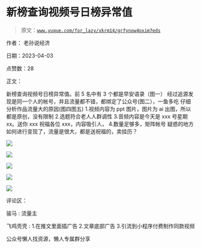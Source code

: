 # 新榜查询视频号日榜异常值

> 原文：[`www.yuque.com/for_lazy/xkrm14/grfynow4oxim7eds`](https://www.yuque.com/for_lazy/xkrm14/grfynow4oxim7eds)



作者： 老孙说经济



日期：2023-04-03



点赞数：28



正文：



新榜查询视频号日榜异常值。前 5 名中有 3 个都是早安语录（图一） 经过追源发现是同一个人的帐号，并且流量都不错，都绑定了公众号(图二），一鱼多吃 仔细分析作品流量大的原因(图四图五) 1.视频内容为 ppt 图片，图片为 ai 出图，所以都是原创，没有限制 2.选题符合老人人群调性 3.音频内容是今天是 xxx 号星期 xx。送你 xxx 祝福各位 xxx，内容吸引人， 4.数量足够多，矩阵帐号 疑惑的地方 如何进行变现了，流量是很大，都是送祝福的，卖挂历？



![](img/a6a23d39906c49030f508053956232a3.png)  

![](img/157b05d72702cdd3351cc6bba72bd0e2.png)



![](img/d665ddaa04c077698f5b13b1987ee97f.png)



![](img/198ebc86644228a2a4d4e6bc161abdc0.png)



![](img/f189fd871e64caf429141d4b2a363b0a.png)



评论区：



骏马 : 流量主



飞鸡壳壳 : 1.在推文里面插广告 2.文章底部广告 3.引流到小程序付费制作同款视频



公众号懒人找资源，懒人专属群分享

